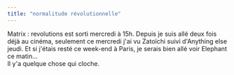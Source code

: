 ```yaml
---
title: "normalitude révolutionnelle"
---
```


Matrix : revolutions est sorti mercredi à 15h. Depuis je suis allé deux fois
déjà au cinéma, seulement ce mercredi j'ai vu Zatoïchi suivi d'Anything else
jeudi. Et si j'étais resté ce week-end à Paris, je serais bien allé voir
Elephant ce matin...  
Il y'a quelque chose qui cloche.

